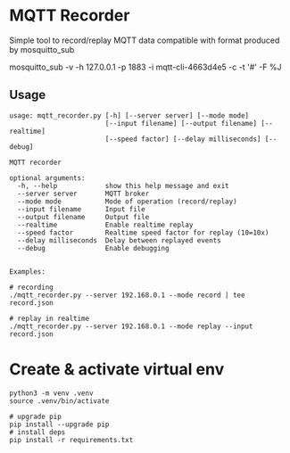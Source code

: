 # MQTT Recorder

Simple tool to record/replay MQTT data compatible with format produced by mosquitto_sub

mosquitto_sub -v -h 127.0.0.1 -p 1883 -i mqtt-cli-4663d4e5 -c -t '#' -F %J

## Usage

```
usage: mqtt_recorder.py [-h] [--server server] [--mode mode]
                        [--input filename] [--output filename] [--realtime]
                        [--speed factor] [--delay milliseconds] [--debug]

MQTT recorder

optional arguments:
  -h, --help            show this help message and exit
  --server server       MQTT broker
  --mode mode           Mode of operation (record/replay)
  --input filename      Input file
  --output filename     Output file
  --realtime            Enable realtime replay
  --speed factor        Realtime speed factor for replay (10=10x)
  --delay milliseconds  Delay between replayed events
  --debug               Enable debugging


Examples:

# recording
./mqtt_recorder.py --server 192.168.0.1 --mode record | tee record.json

# replay in realtime
./mqtt_recorder.py --server 192.168.0.1 --mode replay --input record.json

```

# Create & activate virtual env
```
python3 -m venv .venv
source .venv/bin/activate

# upgrade pip
pip install --upgrade pip
# install deps
pip install -r requirements.txt
```
